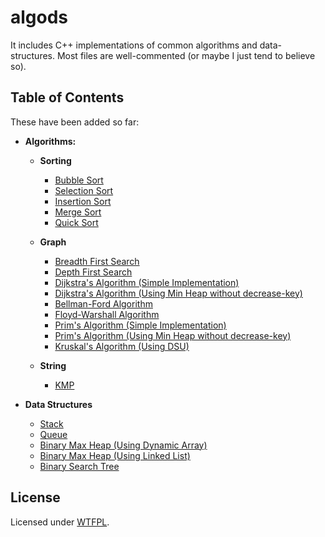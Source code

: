 # algods

It includes C++ implementations of common algorithms and data-structures. Most files are well-commented (or maybe I just tend to believe so).

## Table of Contents

These have been added so far:

- **Algorithms:**

  - **Sorting**

    - [Bubble Sort](https://github.com/mrpandey/fundamentals/blob/master/algorithms/sorting/bubble-sort.cpp)
    - [Selection Sort](https://github.com/mrpandey/fundamentals/blob/master/algorithms/sorting/selection-sort.cpp)
    - [Insertion Sort](https://github.com/mrpandey/fundamentals/blob/master/algorithms/sorting/insertion-sort.cpp)
    - [Merge Sort](https://github.com/mrpandey/fundamentals/blob/master/algorithms/sorting/merge-sort.cpp)
    - [Quick Sort](https://github.com/mrpandey/fundamentals/blob/master/algorithms/sorting/quick-sort.cpp)

  - **Graph**

    - [Breadth First Search](https://github.com/mrpandey/fundamentals/blob/master/algorithms/graph/bfs.cpp)
    - [Depth First Search](https://github.com/mrpandey/fundamentals/blob/master/algorithms/graph/dfs.cpp)
    - [Dijkstra's Algorithm (Simple Implementation)](https://github.com/mrpandey/algods/blob/master/algorithms/graph/dijkstra-simple.cpp)
    - [Dijkstra's Algorithm (Using Min Heap without decrease-key)](https://github.com/mrpandey/algods/blob/master/algorithms/graph/dijkstra-minheap.cpp)
    - [Bellman-Ford Algorithm](https://github.com/mrpandey/algods/blob/master/algorithms/graph/bellman-ford.cpp)
    - [Floyd-Warshall Algorithm](https://github.com/mrpandey/algods/blob/master/algorithms/graph/floyd-warshall.cpp)
    - [Prim's Algorithm (Simple Implementation)](https://github.com/mrpandey/algods/blob/master/algorithms/graph/prims-simple.cpp)
    - [Prim's Algorithm (Using Min Heap without decrease-key)](https://github.com/mrpandey/algods/blob/master/algorithms/graph/prims-minheap.cpp)
    - [Kruskal's Algorithm (Using DSU)](https://github.com/mrpandey/algods/blob/master/algorithms/graph/kruskal-dsu.cpp)
  
  - **String**
  
    - [KMP](https://github.com/mrpandey/algods/blob/master/algorithms/string/kmp.cpp)

- **Data Structures**

  - [Stack](https://github.com/mrpandey/fundamentals/blob/master/data-structures/stack.cpp)
  - [Queue](https://github.com/mrpandey/fundamentals/blob/master/data-structures/queue.cpp)
  - [Binary Max Heap (Using Dynamic Array)](https://github.com/mrpandey/fundamentals/blob/master/data-structures/maxheap.cpp)
  - [Binary Max Heap (Using Linked List)](https://github.com/mrpandey/fundamentals/blob/master/data-structures/maxheap-linked-list.cpp)
  - [Binary Search Tree](https://github.com/mrpandey/fundamentals/blob/master/data-structures/bst.cpp)


## License

Licensed under [WTFPL](https://github.com/mrpandey/fundamentals/blob/master/LICENSE).
